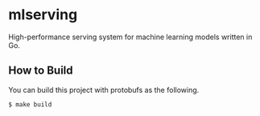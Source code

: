 # mlserving

High-performance serving system for machine learning models written in Go.

## How to Build

You can build this project with protobufs as the following.

```sh
$ make build
```
